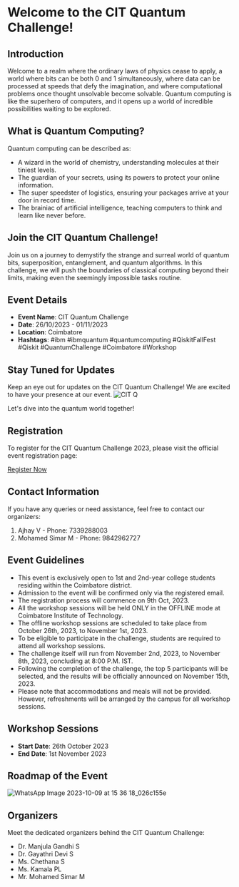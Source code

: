 # Welcome to the CIT Quantum Challenge!

## Introduction

Welcome to a realm where the ordinary laws of physics cease to apply, a world where bits can be both 0 and 1 simultaneously, where data can be processed at speeds that defy the imagination, and where computational problems once thought unsolvable become solvable. Quantum computing is like the superhero of computers, and it opens up a world of incredible possibilities waiting to be explored.

## What is Quantum Computing?

Quantum computing can be described as:

- A wizard in the world of chemistry, understanding molecules at their tiniest levels.
- The guardian of your secrets, using its powers to protect your online information.
- The super speedster of logistics, ensuring your packages arrive at your door in record time.
- The brainiac of artificial intelligence, teaching computers to think and learn like never before.

## Join the CIT Quantum Challenge!

Join us on a journey to demystify the strange and surreal world of quantum bits, superposition, entanglement, and quantum algorithms. In this challenge, we will push the boundaries of classical computing beyond their limits, making even the seemingly impossible tasks routine.

## Event Details

- **Event Name**: CIT Quantum Challenge
- **Date**: 26/10/2023 - 01/11/2023
- **Location**: Coimbatore
- **Hashtags**: #ibm #ibmquantum #quantumcomputing #QiskitFallFest #Qiskit #QuantumChallenge #Coimbatore #Workshop

## Stay Tuned for Updates

Keep an eye out for updates on the CIT Quantum Challenge! We are excited to have your presence at our event.
![CIT Q](https://github.com/CIT-QUANTUM-HACKATHON/CIT-QUANTUM-CHALLENGE-2023/assets/114131042/9bbc6a8b-09fe-4dfa-8a87-e8ccb788ed0a)


Let's dive into the quantum world together!

## Registration

To register for the CIT Quantum Challenge 2023, please visit the official event registration page:

[Register Now](https://forms.gle/JyHRjHvESBMDG9G66)

## Contact Information

If you have any queries or need assistance, feel free to contact our organizers:

1. Ajhay V - Phone: 7339288003
2. Mohamed Simar M - Phone: 9842962727

## Event Guidelines

- This event is exclusively open to 1st and 2nd-year college students residing within the Coimbatore district.
- Admission to the event will be confirmed only via the registered email.
- The registration process will commence on 9th Oct, 2023.
- All the workshop sessions will be held ONLY in the OFFLINE mode at Coimbatore Institute of Technology.
- The offline workshop sessions are scheduled to take place from October 26th, 2023, to November 1st, 2023.
- To be eligible to participate in the challenge, students are required to attend all workshop sessions.
- The challenge itself will run from November 2nd, 2023, to November 8th, 2023, concluding at 8:00 P.M. IST.
- Following the completion of the challenge, the top 5 participants will be selected, and the results will be officially announced on November 15th, 2023.
- Please note that accommodations and meals will not be provided. However, refreshments will be arranged by the campus for all workshop sessions.

## Workshop Sessions

- **Start Date**: 26th October 2023
- **End Date**: 1st November 2023

## Roadmap of the Event
![WhatsApp Image 2023-10-09 at 15 36 18_026c155e](https://github.com/CIT-QUANTUM-HACKATHON/CIT-QUANTUM-CHALLENGE-2023/assets/114131042/62eec9bb-5989-4ec4-b00d-b53026a58dbd)

## Organizers

Meet the dedicated organizers behind the CIT Quantum Challenge:

- Dr. Manjula Gandhi S
- Dr. Gayathri Devi S
- Ms. Chethana S
- Ms. Kamala PL
- Mr. Mohamed Simar M



